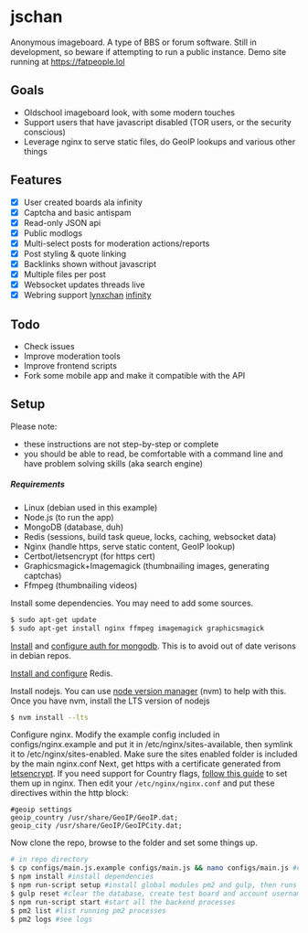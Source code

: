 # jschan

Anonymous imageboard. A type of BBS or forum software.
Still in development, so beware if attempting to run a public instance.
Demo site running at https://fatpeople.lol

## Goals
- Oldschool imageboard look, with some modern touches
- Support users that have javascript disabled (TOR users, or the security conscious)
- Leverage nginx to serve static files, do GeoIP lookups and various other things

## Features
- [x] User created boards ala infinity
- [x] Captcha and basic antispam
- [x] Read-only JSON api
- [x] Public modlogs
- [x] Multi-select posts for moderation actions/reports
- [x] Post styling & quote linking
- [x] Backlinks shown without javascript
- [x] Multiple files per post
- [x] Websocket updates threads live
- [x] Webring support [lynxchan](https://gitlab.com/alogware/LynxChanAddon-Webring) [infinity](https://gitlab.com/Tenicu/infinityaddon-webring)

## Todo
- Check issues
- Improve moderation tools
- Improve frontend scripts
- Fork some mobile app and make it compatible with the API

## Setup
Please note:
- these instructions are not step-by-step or complete
- you should be able to read, be comfortable with a command line and have problem solving skills (aka search engine)

##### Requirements
- Linux (debian used in this example)
- Node.js (to run the app)
- MongoDB (database, duh)
- Redis (sessions, build task queue, locks, caching, websocket data)
- Nginx (handle https, serve static content, GeoIP lookup)
- Certbot/letsencrypt (for https cert)
- Graphicsmagick+Imagemagick (thumbnailing images, generating captchas)
- Ffmpeg (thumbnailing videos)

Install some dependencies. You may need to add some sources.
```bash
$ sudo apt-get update
$ sudo apt-get install nginx ffmpeg imagemagick graphicsmagick
```

[Install](https://docs.mongodb.com/manual/tutorial/install-mongodb-on-debian/#install-mongodb-community-edition-on-debian) and [configure auth for mongodb](https://medium.com/mongoaudit/how-to-enable-authentication-on-mongodb-b9e8a924efac). This is to avoid out of date verisons in debian repos.

[Install and configure](https://www.digitalocean.com/community/tutorials/how-to-install-and-secure-redis-on-debian-9) Redis.

Install nodejs. You can use [node version manager](https://github.com/nvm-sh/nvm) (nvm) to help with this.
Once you have nvm, install the LTS version of nodejs
```bash
$ nvm install --lts
```

Configure nginx. Modify the example config included in configs/nginx.example and put it in /etc/nginx/sites-available, then symlink it to /etc/nginx/sites-enabled. Make sure the sites enabled folder is included by the main nginx.conf
Next, get https with a certificate generated from [letsencrypt](https://wiki.debian.org/LetsEncrypt).
If you need support for Country flags, [follow this guide](http://archive.is/2SMOb) to set them up in nginx.
Then edit your `/etc/nginx/nginx.conf` and put these directives within the http block:
```
#geoip settings
geoip_country /usr/share/GeoIP/GeoIP.dat;
geoip_city /usr/share/GeoIP/GeoIPCity.dat;

```

Now clone the repo, browse to the folder and set some things up.
```bash
# in repo directory
$ cp configs/main.js.example configs/main.js && nano configs/main.js #copy example config and edit
$ npm install #install dependencies
$ npm run-script setup #install global modules pm2 and gulp, then runs gulp tasks
$ gulp reset #clear the database, create test board and account username:admin, password:changeme
$ npm run-script start #start all the backend processes
$ pm2 list #list running pm2 processes
$ pm2 logs #see logs
```
